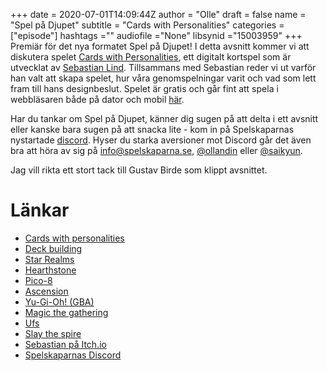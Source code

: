 +++ 
date = 2020-07-01T14:09:44Z
author = "Olle"
draft = false
name = "Spel på Djupet"
subtitle = "Cards with Personalities"
categories = ["episode"]
hashtags =""
audiofile ="None"
libsynid ="15003959"
+++ 
Premiär för det nya formatet Spel på Djupet! I detta avsnitt kommer vi att diskutera spelet [Cards with Personalities](https://www.lexaloffle.com/bbs/?tid=36862), ett digitalt kortspel som är utvecklat av [Sebastian Lind](https://twitter.com/Elastiskalinjen). Tillsammans med Sebastian reder vi ut varför han valt att skapa spelet, hur våra genomspelningar varit och vad som lett fram till hans designbeslut. Spelet är gratis och går fint att spela i webbläsaren både på dator och mobil [här](https://www.lexaloffle.com/bbs/?tid=36862).

Har du tankar om Spel på Djupet, känner dig sugen på att delta i ett avsnitt eller kanske bara sugen på att snacka lite - kom in på Spelskaparnas nystartade [discord](https://discord.gg/hBHEXss). Hyser du starka aversioner mot Discord går det även bra att höra av sig på info@spelskaparna.se, [@ollandin](https://twitter.com/ollelandin) eller [@saikyun](https://twitter.com/Saikyun).

Jag vill rikta ett stort tack till Gustav Birde som klippt avsnittet.

# Länkar
* [Cards with personalities](https://www.lexaloffle.com/bbs/?tid=36862)
* [Deck building](https://en.wikipedia.org/wiki/Deck-building_game)
* [Star Realms](https://www.starrealms.com/)
* [Hearthstone](https://playhearthstone.com/en-gb/)
* [Pico-8](https://www.lexaloffle.com/pico-8.php)
* [Ascension](https://store.steampowered.com/app/320430/Ascension_Deckbuilding_Game/)
* [Yu-Gi-Oh! (GBA)](https://www.youtube.com/watch?v=wmetoba547E)
* [Magic the gathering](https://sv.wikipedia.org/wiki/Magic:_The_Gathering)
* [Ufs](https://en.wikipedia.org/wiki/Universal_Fighting_System)
* [Slay the spire](https://store.steampowered.com/app/646570/Slay_the_Spire/)
* [Sebastian på Itch.io](https://elastiskalinjen.itch.io/)
* [Spelskaparnas Discord](https://discord.gg/hBHEXss)


